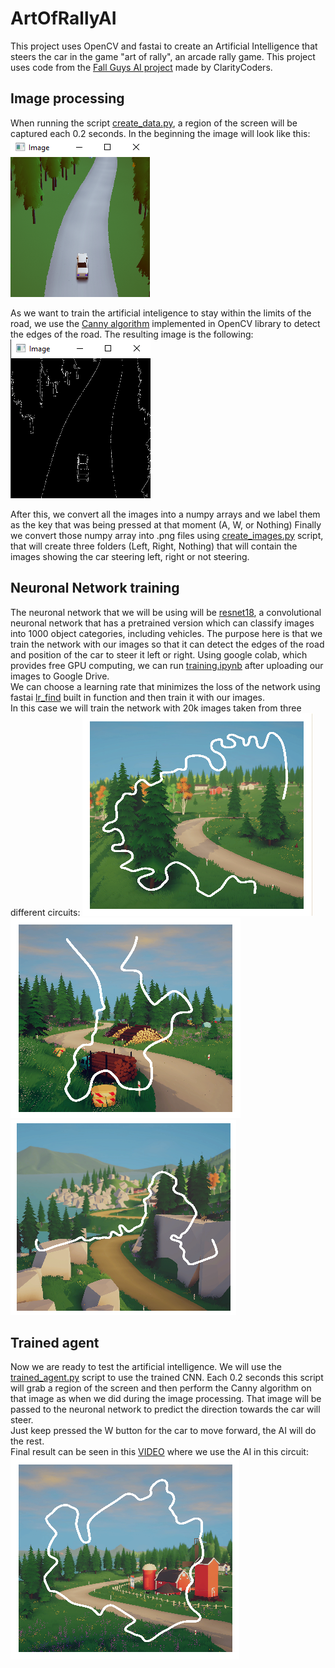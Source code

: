 # ArtOfRallyAI
This project uses OpenCV and fastai to create an Artificial Intelligence that steers the car in the game "art of rally", an arcade rally game. This project uses code from the [Fall Guys AI project](https://github.com/ClarityCoders/Fall-Guys-AI) made by ClarityCoders.

## Image processing

When running the script [create_data.py](https://github.com/Dacarpe03/ArtOfRallyAI/blob/main/create_data.py), a region of the screen will be captured each 0.2 seconds.
In the beginning the image will look like this:  
![Original screen region](/readme_images/original_image.PNG)  

As we want to train the artificial inteligence to stay within the limits of the road, we use the [Canny algorithm](https://docs.opencv.org/4.x/da/d22/tutorial_py_canny.html) implemented in OpenCV library to detect the edges of the road. The resulting image is the following:  
![Canny screen region](/readme_images/canny_image.PNG)  

After this, we convert all the images into a numpy arrays and we label them as the key that was being pressed at that moment (A, W, or Nothing)
Finally we convert those numpy array into .png files using [create_images.py](https://github.com/Dacarpe03/ArtOfRallyAI/blob/main/utils/create_images.py) script, that will create three folders (Left, Right, Nothing) that will contain the images showing the car steering left, right or not steering.

## Neuronal Network training

The neuronal network that we will be using will be [resnet18](https://www.mathworks.com/help/deeplearning/ref/resnet18.html), a convolutional neuronal network that has a pretrained version which can classify images into 1000 object categories, including vehicles. The purpose here is that we train the network with our images so that it can detect the edges of the road and position of the car to steer it left or right. Using google colab, which provides free GPU computing, we can run [training.ipynb](https://github.com/Dacarpe03/ArtOfRallyAI/blob/main/training.ipynb) after uploading our images to Google Drive.  
We can choose a learning rate that minimizes the loss of the network using fastai [lr_find](https://fastai1.fast.ai/callbacks.lr_finder.html) built in function and then train it with our images.  
In this case we will train the network with 20k images taken from three different circuits:
![laampi](/readme_images/laampi.PNG) ![noormakku](/readme_images/noormakku.PNG) ![lassila](/readme_images/lassila.PNG)


## Trained agent

Now we are ready to test the artificial intelligence. We will use the [trained_agent.py](https://github.com/Dacarpe03/ArtOfRallyAI/blob/main/trained_agent.py) script to use the trained CNN. Each 0.2 seconds this script will grab a region of the screen and then perform the Canny algorithm on that image as when we did during the image processing. That image will be passed to the neuronal network to predict the direction towards the car will steer.  
Just keep pressed the W button for the car to move forward, the AI will do the rest.  
Final result can be seen in this [VIDEO](https://www.youtube.com/watch?v=-a5efm_LMzo) where we use the AI in this circuit:  
![palus](/readme_images/palus.PNG)
